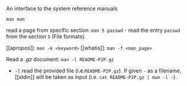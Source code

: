 An interface to the system reference manuals

`man man`

read a page from specific section: `man 5 passwd` - read the entry `passwd` from the section `5` (File formats).

[[apropos]]: `man -k <keyword>`
[[whatis]]: `man -f <man_page>`

Read a *.gz* document: `man -l README-P2P.gz`
- `-l` read the provided file (i.e.`README-P2P.gz`). If given `-` as a filename, [[stdin]] will be taken as input (i.e. `cat README-P2P.gz | man -l -`).
